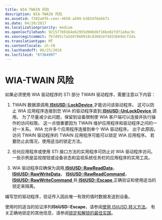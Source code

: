 ```yaml
---
title: WIA-TWAIN 风险
description: WIA-TWAIN 风险
ms.assetid: f202a0f6-ceec-4658-a499-b3024f6ebb71
ms.date: 04/20/2017
ms.localizationpriority: medium
ms.openlocfilehash: 921577b9164e62955d966dbf16be02fdf1a0ac9c
ms.sourcegitcommit: fb7d95c7a5d47860918cd3602efdd33b69dcf2da
ms.translationtype: MT
ms.contentlocale: zh-CN
ms.lasthandoff: 06/25/2019
ms.locfileid: "67364997"
---
```

# <a name="wia-twain-risks"></a>WIA-TWAIN 风险





如果必须使用 WIA 驱动程序的 STI 部分 TWAIN 驱动程序，需要注意以下内容：

1.  TWAIN 数据源调用[ **IStiUSD::LockDevice** ](https://docs.microsoft.com/windows-hardware/drivers/ddi/content/stiusd/nf-stiusd-istiusd-lockdevice)才能访问该驱动程序。 这可以防止 WIA 应用程序连接到您 WIA 的驱动程序直到[ **IStiUSD::UnLockDevice** ](https://docs.microsoft.com/windows-hardware/drivers/ddi/content/stiusd/nf-stiusd-istiusd-unlockdevice)调用。 为了尽量减少此问题，保留到设备限制使 WIA 客户端可以连接并执行操作的访问权限。 这一点很重要因为 TWAIN 维护应用程序和驱动程序之间的一对一关系。 WIA 允许多个应用程序连接到单个 WIA 驱动程序。 出于此原因，访问 TWAIN 驱动程序的 TWAIN 应用程序可能可以锁定 WIA 应用程序。 若要防止此情况，使用适当的锁定方法。

2.  任何应用程序或使用 STI 接口方法的实用程序可防止对 WIA 驱动程序访问。 一些示例是监视按钮或设备状态和监视系统任务栏的应用程序的实用工具。

3.  WIA 驱动程序应确保为调用[ **IStiUSD::RawReadData**](https://docs.microsoft.com/windows-hardware/drivers/ddi/content/stiusd/nf-stiusd-istiusd-rawreaddata)， [ **IStiUSD::RawWriteData**](https://docs.microsoft.com/windows-hardware/drivers/ddi/content/stiusd/nf-stiusd-istiusd-rawwritedata)， [ **IStiUSD::RawReadCommand**](https://docs.microsoft.com/windows-hardware/drivers/ddi/content/stiusd/nf-stiusd-istiusd-rawreadcommand)， [ **IStiUSD::RawWriteCommand** ](https://docs.microsoft.com/windows-hardware/drivers/ddi/content/stiusd/nf-stiusd-istiusd-rawwritecommand)并[ **IStiUSD::Escape** ](https://docs.microsoft.com/windows-hardware/drivers/ddi/content/stiusd/nf-stiusd-istiusd-escape)正确验证和使用适当的锁定来隔离。

编写您的驱动程序，验证传入因此唯一有效的值时数据发送到设备。

使用时的适当的验证序列**IStiUSD::Escape**，请参阅[使用 IStiUSD 转义方法](using-the-istiusd-escape-method.md)。 有关正确地锁定的其他信息，请参阅[锁定和解锁的最佳实践](locking-and-unlocking-best-practices.md)。

 

 




